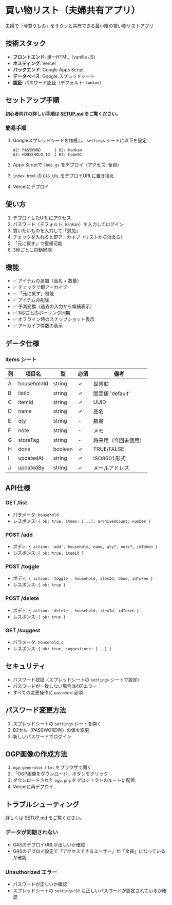 # 買い物リスト（夫婦共有アプリ）

夫婦で「今買うもの」をサクッと共有できる最小限の買い物リストアプリ

## 技術スタック

- **フロントエンド**: 単一HTML（vanilla JS）
- **ホスティング**: Vercel
- **バックエンド**: Google Apps Script
- **データベース**: Google スプレッドシート
- **認証**: パスワード認証（デフォルト: `kankan`）

## セットアップ手順

**初心者向けの詳しい手順は [SETUP.md](SETUP.md) をご覧ください。**

### 簡易手順

1. Googleスプレッドシートを作成し、`settings` シートに以下を設定：
   ```
   A2: PASSWORD      | B2: kankan
   A3: HOUSEHOLD_ID  | B3: home01
   ```

2. Apps Scriptで `Code.gs` をデプロイ（アクセス: 全員）

3. `index.html` の `GAS_URL` をデプロイURLに置き換え

4. Vercelにデプロイ

## 使い方

1. デプロイしたURLにアクセス
2. パスワード（デフォルト: `kankan`）を入力してログイン
3. 買いたいものを入力して「追加」
4. チェックを入れると即アーカイブ（リストから消える）
5. 「元に戻す」で復帰可能
6. 3秒ごとに自動同期

## 機能

- ✅ アイテムの追加（品名 + 数量）
- ✅ チェックで即アーカイブ
- ✅ 「元に戻す」機能
- ✅ アイテムの削除
- ✅ 予測変換（過去の入力から候補表示）
- ✅ 3秒ごとのポーリング同期
- ✅ オフライン時のスナップショット表示
- ✅ アーカイブ件数の表示

## データ仕様

### items シート

| 列 | 項目名 | 型 | 必須 | 備考 |
|----|--------|-----|------|------|
| A | householdId | string | ✓ | 世帯ID |
| B | listId | string | ✓ | 固定値 'default' |
| C | itemId | string | ✓ | UUID |
| D | name | string | ✓ | 品名 |
| E | qty | string | - | 数量 |
| F | note | string | - | メモ |
| G | storeTag | string | - | 将来用（今回未使用） |
| H | done | boolean | ✓ | TRUE/FALSE |
| I | updatedAt | string | ✓ | ISO8601形式 |
| J | updatedBy | string | ✓ | メールアドレス |

## API仕様

### GET /list
- パラメータ: `household`
- レスポンス: `{ ok: true, items: [...], archivedCount: number }`

### POST /add
- ボディ: `{ action: 'add', household, name, qty?, note?, idToken }`
- レスポンス: `{ ok: true, itemId }`

### POST /toggle
- ボディ: `{ action: 'toggle', household, itemId, done, idToken }`
- レスポンス: `{ ok: true }`

### POST /delete
- ボディ: `{ action: 'delete', household, itemId, idToken }`
- レスポンス: `{ ok: true }`

### GET /suggest
- パラメータ: `household`, `q`
- レスポンス: `{ ok: true, suggestions: [...] }`

## セキュリティ

- パスワード認証（スプレッドシートの `settings` シートで設定）
- パスワードが一致しない場合は401エラー
- すべての変更操作に `password` 必須

## パスワード変更方法

1. スプレッドシートの `settings` シートを開く
2. B2セル（PASSWORD列）の値を変更
3. 新しいパスワードでログイン

## OGP画像の作成方法

1. `ogp-generator.html` をブラウザで開く
2. 「OGP画像をダウンロード」ボタンをクリック
3. ダウンロードされた `ogp.png` をプロジェクトのルートに配置
4. Vercelに再デプロイ

## トラブルシューティング

詳しくは [SETUP.md](SETUP.md) をご覧ください。

### データが同期されない
- GASのデプロイURLが正しいか確認
- GASのデプロイ設定で「アクセスできるユーザー」が「全員」になっているか確認

### Unauthorized エラー
- パスワードが正しいか確認
- スプレッドシートの `settings!B2` に正しいパスワードが設定されているか確認
